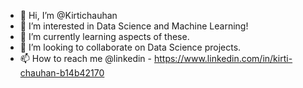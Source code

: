 - 👋 Hi, I’m @Kirtichauhan
- 👀 I’m interested in Data Science and Machine Learning!
- 🌱 I’m currently learning aspects of these.
- 💞️ I’m looking to collaborate on Data Science projects.
- 📫 How to reach me 
 @linkedin - https://www.linkedin.com/in/kirti-chauhan-b14b42170
<!---
Kirtichauhan/Kirtichauhan is a ✨ special ✨ repository because its `README.md` (this file) appears on your GitHub profile.
You can click the Preview link to take a look at your changes.
--->
